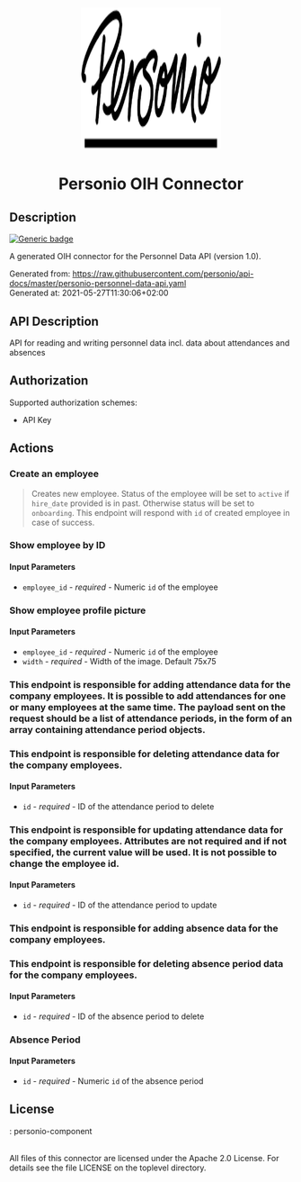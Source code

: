 # <p align="center" width="100%"> <img src="./logo.png" width="250" height="250"> </p>

# <p align="center" width="100%"> Personio OIH Connector </p>

## Description

[![Generic badge](https://img.shields.io/badge/Status-NotTested!-lightgrey.svg)](https://shields.io/)

A generated OIH connector for the Personnel Data API (version 1.0).

Generated from: https://raw.githubusercontent.com/personio/api-docs/master/personio-personnel-data-api.yaml<br/>
Generated at: 2021-05-27T11:30:06+02:00

## API Description

API for reading and writing personnel data incl. data about attendances and absences<br/>

## Authorization

Supported authorization schemes:

- API Key

## Actions

### Create an employee

> Creates new employee. Status of the employee will be set to `active` if `hire_date` provided is in past. Otherwise status will be set to `onboarding`. This endpoint will respond with `id` of created employee in case of success.<br/>

### Show employee by ID

#### Input Parameters

- `employee_id` - _required_ - Numeric `id` of the employee<br/>

### Show employee profile picture

#### Input Parameters

- `employee_id` - _required_ - Numeric `id` of the employee<br/>
- `width` - _required_ - Width of the image. Default 75x75<br/>

### This endpoint is responsible for adding attendance data for the company employees. It is possible to add attendances for one or many employees at the same time. The payload sent on the request should be a list of attendance periods, in the form of an array containing attendance period objects.

### This endpoint is responsible for deleting attendance data for the company employees.

#### Input Parameters

- `id` - _required_ - ID of the attendance period to delete<br/>

### This endpoint is responsible for updating attendance data for the company employees. Attributes are not required and if not specified, the current value will be used. It is not possible to change the employee id.

#### Input Parameters

- `id` - _required_ - ID of the attendance period to update<br/>

### This endpoint is responsible for adding absence data for the company employees.

### This endpoint is responsible for deleting absence period data for the company employees.

#### Input Parameters

- `id` - _required_ - ID of the absence period to delete<br/>

### Absence Period

#### Input Parameters

- `id` - _required_ - Numeric `id` of the absence period<br/>

## License

: personio-component<br/>
<br/>

All files of this connector are licensed under the Apache 2.0 License. For details
see the file LICENSE on the toplevel directory.
